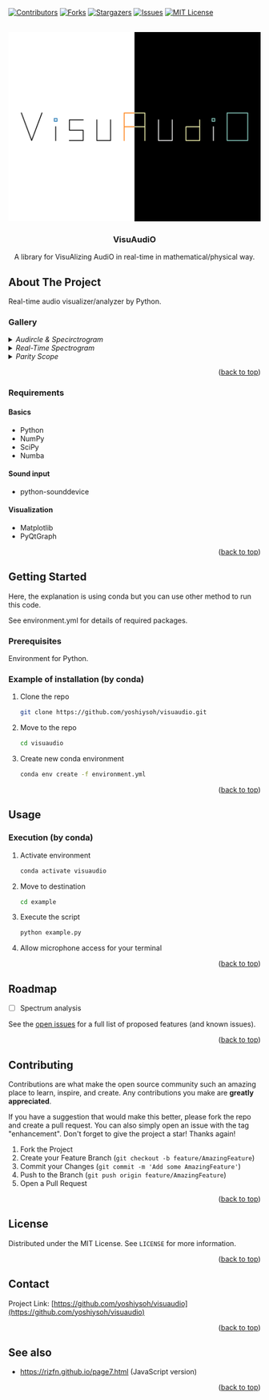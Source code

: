<!-- Improved compatibility of back to top link: See: https://github.com/othneildrew/Best-README-Template/pull/73 -->
<a name="readme-top"></a>
<!--
*** Thanks for checking out the Best-README-Template. If you have a suggestion
*** that would make this better, please fork the repo and create a pull request
*** or simply open an issue with the tag "enhancement".
*** Don't forget to give the project a star!
*** Thanks again! Now go create something AMAZING! :D
-->



<!-- PROJECT SHIELDS -->
<!--
*** I'm using markdown "reference style" links for readability.
*** Reference links are enclosed in brackets [ ] instead of parentheses ( ).
*** See the bottom of this document for the declaration of the reference variables
*** for contributors-url, forks-url, etc. This is an optional, concise syntax you may use.
*** https://www.markdownguide.org/basic-syntax/#reference-style-links
-->
[![Contributors][contributors-shield]][contributors-url]
[![Forks][forks-shield]][forks-url]
[![Stargazers][stars-shield]][stars-url]
[![Issues][issues-shield]][issues-url]
[![MIT License][license-shield]][license-url]



<!-- PROJECT LOGO -->
<br />
<div align="center">
  <a href="https://github.com/yoshiysoh/visuaudio">
    <img src="images/logo/logo_light_dark.png" alt="Logo">
  </a>

<h3 align="center">VisuAudiO</h3>
  <p align="center">
  A library for VisuAlizing AudiO in real-time in mathematical/physical way.
<!--
    <br />
    <a href="https://github.com/yoshiysoh/visuaudio"><strong>Explore the docs</strong></a>
    <br />
    <br />
    <a href="https://github.com/yoshiysoh/visuaudio">View Demo</a>
    |
    <a href="https://github.com/yoshiysoh/visuaudio/issues">Report Bug</a>
    |
    <a href="https://github.com/yoshiysoh/visuaudio/issues">Request Feature</a>
-->
  </p>
</div>



<!-- TABLE OF CONTENTS -->
<!--
<details>
  <summary>Table of Contents</summary>
  <ol>
    <li>
      <a href="#about-the-project">About The Project</a>
      <ul>
        <li><a href="#built-with">Built With</a></li>
      </ul>
    </li>
    <li>
      <a href="#getting-started">Getting Started</a>
      <ul>
        <li><a href="#prerequisites">Prerequisites</a></li>
        <li><a href="#installation">Installation</a></li>
      </ul>
    </li>
    <li><a href="#usage">Usage</a></li>
    <li><a href="#roadmap">Roadmap</a></li>
    <li><a href="#contributing">Contributing</a></li>
    <li><a href="#license">License</a></li>
    <li><a href="#contact">Contact</a></li>
    <li><a href="#acknowledgments">Acknowledgments</a></li>
  </ol>
</details>
-->



<!-- ABOUT THE PROJECT -->
## About The Project
Real-time audio visualizer/analyzer by Python.

### Gallery
<details> 
<summary>
<i>Audircle & Specirctrogram</i>
</summary>

#### Light background
<img src="images/screenshot/screenshot_audircleSpecirctrogram_light.png" alt="Logo">

#### Dark background
<img src="images/screenshot/screenshot_audircleSpecirctrogram_dark.png" alt="Logo">

#### Description
Inner circle is "Audircle" which visualize the amplitude in circular way.
Inspired from de-Broglie's interpretation of Bohr's model.

Outer circle is "Specirctrogram" also visualize the spectrogram in circular way.

</details>

<details> 
<summary>
<i>Real-Time Spectrogram</i>
</summary>

#### Light background

#### Dark background

#### Description
Show the spectrum of sound in real time.
Horizontal axis shows time and vertical axis shows frequency.
The color indicates common logarithm of the squared magnitude.

</details>

<details> 
<summary>
<i>Parity Scope</i>
</summary>

#### Light background

#### Dark background

#### Description
Check the parity of the wave.
Inspired from phase scope.
In quantum mechanics, parity plays important role.
Here, the simplest way to check parity.
Horizontal coordinate of each dot indicates the amplitude of signal.
Vertical coordinate of each dot indicates the time-inverted amplitude of signal.

</details>
<p align="right">(<a href="#readme-top">back to top</a>)</p>



### Requirements
#### Basics
* Python
* NumPy
* SciPy
* Numba
#### Sound input
* python-sounddevice
#### Visualization
* Matplotlib
* PyQtGraph

<p align="right">(<a href="#readme-top">back to top</a>)</p>



<!-- GETTING STARTED -->
## Getting Started
Here, the explanation is using conda but you can use other method to run this code.

See environment.yml for details of required packages.

### Prerequisites
Environment for Python.

### Example of installation (by conda)

1. Clone the repo
   ```sh
   git clone https://github.com/yoshiysoh/visuaudio.git
   ```
2. Move to the repo
   ```sh
   cd visuaudio
   ```
3. Create new conda environment
   ```sh
   conda env create -f environment.yml
   ```

<p align="right">(<a href="#readme-top">back to top</a>)</p>



<!-- USAGE EXAMPLES -->
## Usage

### Execution (by conda)
1. Activate environment
   ```sh
   conda activate visuaudio
   ```
2. Move to destination
   ```sh
   cd example
   ```
3. Execute the script
   ```sh
   python example.py
   ```
4. Allow microphone access for your terminal

<p align="right">(<a href="#readme-top">back to top</a>)</p>



<!-- ROADMAP -->
## Roadmap

- [ ] Spectrum analysis

See the [open issues](https://github.com/yoshiysoh/visuaudio/issues) for a full list of proposed features (and known issues).

<p align="right">(<a href="#readme-top">back to top</a>)</p>



<!-- CONTRIBUTING -->
## Contributing

Contributions are what make the open source community such an amazing place to learn, inspire, and create. Any contributions you make are **greatly appreciated**.

If you have a suggestion that would make this better, please fork the repo and create a pull request. You can also simply open an issue with the tag "enhancement".
Don't forget to give the project a star! Thanks again!

1. Fork the Project
2. Create your Feature Branch (`git checkout -b feature/AmazingFeature`)
3. Commit your Changes (`git commit -m 'Add some AmazingFeature'`)
4. Push to the Branch (`git push origin feature/AmazingFeature`)
5. Open a Pull Request

<p align="right">(<a href="#readme-top">back to top</a>)</p>



<!-- LICENSE -->
## License

Distributed under the MIT License. See `LICENSE` for more information.

<p align="right">(<a href="#readme-top">back to top</a>)</p>



<!-- CONTACT -->
## Contact

Project Link: [https://github.com/yoshiysoh/visuaudio](https://github.com/yoshiysoh/visuaudio)

<p align="right">(<a href="#readme-top">back to top</a>)</p>



<!-- See also-->
## See also 

* https://rizfn.github.io/page7.html (JavaScript version)

<p align="right">(<a href="#readme-top">back to top</a>)</p>



<!-- MARKDOWN LINKS & IMAGES -->
<!-- https://www.markdownguide.org/basic-syntax/#reference-style-links -->
[contributors-shield]: https://img.shields.io/github/contributors/yoshiysoh/visuaudio.svg?style=for-the-badge
[contributors-url]: https://github.com/yoshiysoh/visuaudio/graphs/contributors
[forks-shield]: https://img.shields.io/github/forks/yoshiysoh/visuaudio.svg?style=for-the-badge
[forks-url]: https://github.com/yoshiysoh/visuaudio/network/members
[stars-shield]: https://img.shields.io/github/stars/yoshiysoh/visuaudio.svg?style=for-the-badge
[stars-url]: https://github.com/yoshiysoh/visuaudio/stargazers
[issues-shield]: https://img.shields.io/github/issues/yoshiysoh/visuaudio.svg?style=for-the-badge
[issues-url]: https://github.com/yoshiysoh/visuaudio/issues
[license-shield]: https://img.shields.io/github/license/yoshiysoh/visuaudio.svg?style=for-the-badge
[license-url]: https://github.com/yoshiysoh/visuaudio/blob/master/LICENSE
[linkedin-shield]: https://img.shields.io/badge/-LinkedIn-black.svg?style=for-the-badge&logo=linkedin&colorB=555
[linkedin-url]: https://linkedin.com/in/linkedin_username
